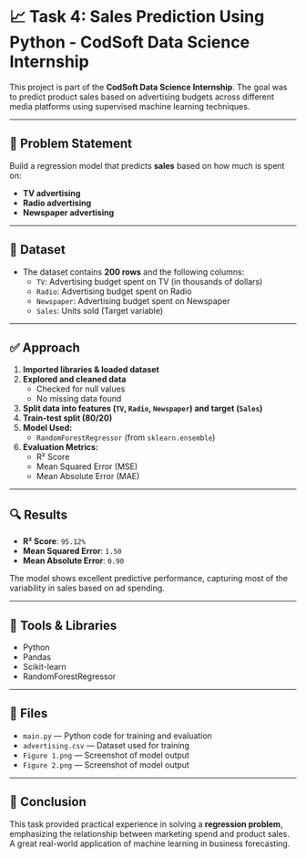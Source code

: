 # 📈 Task 4: Sales Prediction Using Python - CodSoft Data Science Internship

This project is part of the **CodSoft Data Science Internship**. The goal was to predict product sales based on advertising budgets across different media platforms using supervised machine learning techniques.

---

## 📌 Problem Statement

Build a regression model that predicts **sales** based on how much is spent on:
- **TV advertising**
- **Radio advertising**
- **Newspaper advertising**

---

## 📂 Dataset

- The dataset contains **200 rows** and the following columns:
  - `TV`: Advertising budget spent on TV (in thousands of dollars)
  - `Radio`: Advertising budget spent on Radio
  - `Newspaper`: Advertising budget spent on Newspaper
  - `Sales`: Units sold (Target variable)

---

## ✅ Approach

1. **Imported libraries & loaded dataset**
2. **Explored and cleaned data**
   - Checked for null values
   - No missing data found
3. **Split data into features (`TV`, `Radio`, `Newspaper`) and target (`Sales`)**
4. **Train-test split (80/20)**
5. **Model Used:**
   - `RandomForestRegressor` (from `sklearn.ensemble`)
6. **Evaluation Metrics:**
   - R² Score
   - Mean Squared Error (MSE)
   - Mean Absolute Error (MAE)

---

## 🔍 Results

- **R² Score**: `95.12%`
- **Mean Squared Error**: `1.50`
- **Mean Absolute Error**: `0.90`

The model shows excellent predictive performance, capturing most of the variability in sales based on ad spending.

---

## 🧠 Tools & Libraries

- Python  
- Pandas  
- Scikit-learn  
- RandomForestRegressor  

---


## 📁 Files

- `main.py` — Python code for training and evaluation
- `advertising.csv` — Dataset used for training
- `Figure 1.png` — Screenshot of model output
- `Figure 2.png` — Screenshot of model output

---

## 🚀 Conclusion

This task provided practical experience in solving a **regression problem**, emphasizing the relationship between marketing spend and product sales. A great real-world application of machine learning in business forecasting.

